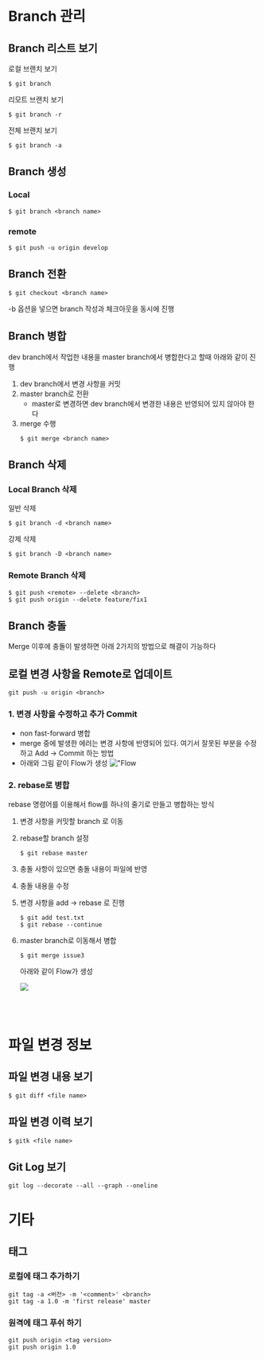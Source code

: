 # Branch 관리
## Branch 리스트 보기
로컬 브랜치 보기
```console
$ git branch
```

리모트 브랜치 보기
```console
$ git branch -r
```

전체 브랜치 보기
```console
$ git branch -a
```

## Branch 생성
### Local
```console
$ git branch <branch name>
```

### remote
```console
$ git push -u origin develop
```


## Branch 전환
```console
$ git checkout <branch name>
```
-b 옵션을 넣으면 branch 작성과 체크아웃을 동시에 진행

## Branch 병합
dev branch에서 작업한 내용을 master branch에서 병합한다고 할때 아래와 같이 진행

1. dev branch에서 변경 사항을 커밋
2. master branch로 전환
   - master로 변경하면 dev branch에서 변경한 내용은 반영되어 있지 않아야 한다
3. merge 수행
   ```console
   $ git merge <branch name>
   ```

## Branch 삭제
### Local Branch 삭제
일반 삭제
```console
$ git branch -d <branch name>
```
강제 삭제
```console
$ git branch -D <branch name>
```

### Remote Branch 삭제
```console
$ git push <remote> --delete <branch>
$ git push origin --delete feature/fix1
```


## Branch 충돌
Merge 이후에 충돌이 발생하면 아래 2가지의 방법으로 해결이 가능하다

## 로컬 변경 사항을 Remote로 업데이트
```console
git push -u origin <branch>
```

### 1. 변경 사항을 수정하고 추가 Commit
- non fast-forward 병합
- merge 중에 발생한 에러는 변경 사항에 반영되어 있다. 여기서 잘못된 부분을 수정하고 Add -> Commit 하는 방법
- 아래와 그림 같이 Flow가 생성
!["Flow](https://backlog.com/git-tutorial/kr/img/post/stepup/capture_stepup2_7_2.png)

### 2. rebase로 병합
rebase 명령어를 이용해서 flow를 하나의 줄기로 만들고 병합하는 방식
1. 변경 사항을 커밋할 branch 로 이동
2. rebase할 branch 설정
   ```console
   $ git rebase master
   ```
3. 충돌 사항이 있으면 충돌 내용이 파일에 반영
4. 충돌 내용을 수정
5. 변경 사항을 add -> rebase 로 진행
   ```console
   $ git add test.txt
   $ git rebase --continue
   ```
6. master branch로 이동해서 병합
   ```console
   $ git merge issue3
   ```
   아래와 같이 Flow가 생성
   
   ![](https://backlog.com/git-tutorial/kr/img/post/stepup/capture_stepup2_8_2.png)

<br>
<br>

# 파일 변경 정보
## 파일 변경 내용 보기
```console
$ git diff <file name>
```

## 파일 변경 이력 보기
```console
$ gitk <file name>
```

## Git Log 보기
```console
git log --decorate --all --graph --oneline
```

# 기타
## 태그
### 로컬에 태그 추가하기
```console
git tag -a <버전> -m '<comment>' <branch>
git tag -a 1.0 -m 'first release' master
```
### 원격에 태그 푸쉬 하기
```console
git push origin <tag version>
git push origin 1.0
```
